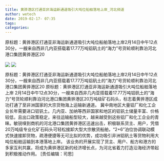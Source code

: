 ```yaml
---
title: 黄骅港区打通亚非海运新通道吸引大吨位船舶落地上岸_河北频道
author: wetech
date: 2019-02-17- 07:35
tags: 
categories: 
---
```

原标题：黄骅港区打通亚非海运新通道吸引大吨位船舶落地上岸2月14日中午12点30分，一艘来自西非几内亚搭载着17.77万吨铝矾土的“海力”号货轮顺利靠泊河北港口集团黄骅港区20
<!-- more -->
                
<img align="center" border="0" src="http://p3.ifengimg.com/fck/2019_08/d7ad037f5ef6f48_w720_h479.jpg" />
                
<img align="center" border="0" src="http://p2.ifengimg.com/a/2016/0810/204c433878d5cf9size1_w16_h16.png" />
                
            
原标题：黄骅港区打通亚非海运新通道吸引大吨位船舶落地上岸2月14日中午12点30分，一艘来自西非几内亚搭载着17.77万吨铝矾土的“海力”号货轮顺利靠泊河北港口集团黄骅港区20
原标题：黄骅港区打通亚非海运新通道吸引大吨位船舶落地上岸
2月14日中午12点30分，一艘来自西非几内亚搭载着17.77万吨铝矾土的“海力”号货轮顺利靠泊河北港口集团黄骅港区20万吨级矿石码头，标志着黄骅港区成功打通了至非洲国家的大宗货物海上运输新通道。
冀中南地区大量铝厂和化工企业长年需要进口铝钒土。几内亚、加纳等西非国家和地区的铝钒土储量丰富、价格较低，且出口政策稳定，来往运输船型较大，越来越受到这些铝厂和化工企业的青睐。敏锐嗅到商机的河北港口集团黄骅港区迅速出击，积极联系货主、用户，凭借20万吨级专业化矿石码头可轻松接卸大型大宗散货船舶，“2+6”泊位协调联动模式快速接卸货物，疏港便捷等无可比拟的优势，成功吸引非洲铝矾土等货物利用大吨位船舶运输到本港落地上岸。
该业务的开展实现了货主、用户、船方和港方的多家互利共赢，将成为黄骅港区新的经济增长点，为河北省着力打造沿海经济带起到积极推动作用。
[责任编辑：司思]
            
